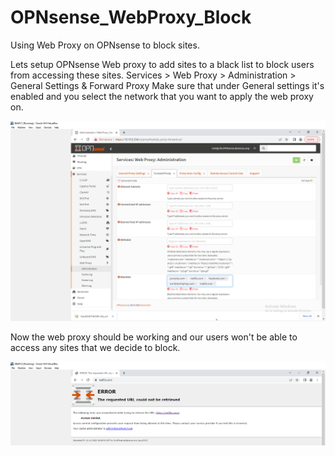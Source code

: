 # OPNsense_WebProxy_Block
Using Web Proxy on OPNsense to block sites.

Lets setup OPNsense Web proxy to add sites to a black list to block users from accessing these sites.
Services > Web Proxy > Administration > General Settings & Forward Proxy
Make sure that under General settings it's enabled and you select the network that you want to apply the web proxy on.

![Screenshot](https://github.com/jasnnh/OPNsense_WebProxy_Block/blob/main/image18.png)

Now the web proxy should be working and our users won't be able to access any sites that we decide to block.

![Screenshot](https://github.com/jasnnh/OPNsense_WebProxy_Block/blob/main/image19.png)
